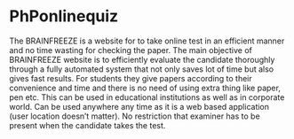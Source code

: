 # PhPonlinequiz

The BRAINFREEZE is a website for to take online test in an efficient manner and no time wasting for checking the paper. 
The main objective of BRAINFREEZE website is to efficiently evaluate the candidate thoroughly through a fully automated system that not only saves lot of time but also gives fast results. For students they give papers according to their convenience and time and there is no need of using extra thing like paper, pen etc. This can be used in educational institutions as well as in corporate world. Can be used anywhere any time as it is a web based application (user location doesn’t matter). 
No restriction that examiner has to be present when the candidate takes the test.	

